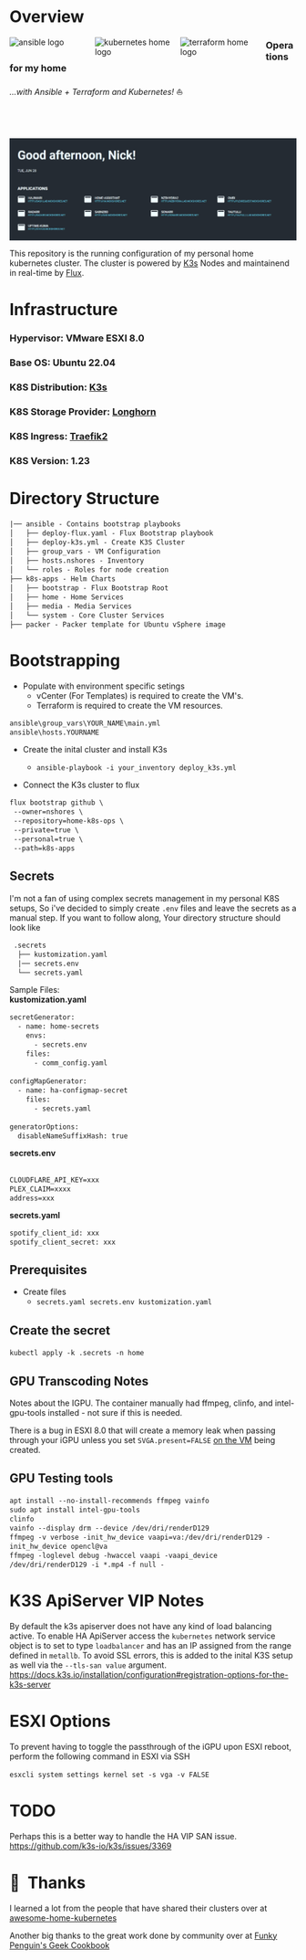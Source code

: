# Overview

<p align="left">
   <img src="https://i.imgur.com/4l9bHvG.png" alt="ansible logo" width="150" align="left" />
   <img src="https://i.imgur.com/EXNTJnA.png" alt="kubernetes home logo" width="150" align="left" />
   <img src="https://user-images.githubusercontent.com/31406378/108641411-f9374f00-7496-11eb-82a7-0fa2a9cc5f93.png" alt="terraform home logo" width="150" align="left" />
</p>

### Operations for my home

_...with Ansible + Terraform and Kubernetes!_ :sailboat:
<br/><br/><br/><br/>
<br/>
<img src="https://raw.githubusercontent.com/nshores/k8s-home-ops/main/images/dashboard.png" alt="dashboard" align="center" />

This repository is the running configuration of my personal home kubernetes cluster. The cluster is powered by [K3s](https://k3s.io/) Nodes and maintainend in real-time by [Flux](https://fluxcd.io/docs/).

# Infrastructure

### Hypervisor: VMware ESXI 8.0

### Base OS: Ubuntu 22.04

### K8S Distribution: [K3s](https://k3s.io/)

### K8S Storage Provider: [Longhorn](https://longhorn.io/)

### K8S Ingress: [Traefik2](https://doc.traefik.io/traefik/)

### K8S Version: 1.23

# Directory Structure

```
|── ansible - Contains bootstrap playbooks
│   ├── deploy-flux.yaml - Flux Bootstrap playbook
│   ├── deploy-k3s.yml - Create K3S Cluster
│   ├── group_vars - VM Configuration
│   ├── hosts.nshores - Inventory
│   └── roles - Roles for node creation
├── k8s-apps - Helm Charts
│   ├── bootstrap - Flux Bootstrap Root
│   ├── home - Home Services
│   ├── media - Media Services
│   └── system - Core Cluster Services
├── packer - Packer template for Ubuntu vSphere image
```  

# Bootstrapping

* Populate with environment specific setings
  * vCenter (For Templates) is required to create the VM's.
  * Terraform is required to create the VM resources.

 ```
ansible\group_vars\YOUR_NAME\main.yml
ansible\hosts.YOURNAME
```

* Create the inital cluster and install K3s  
  * `ansible-playbook -i your_inventory deploy_k3s.yml`

* Connect the K3s cluster to flux  

 ```
 flux bootstrap github \
  --owner=nshores \
  --repository=home-k8s-ops \
  --private=true \
  --personal=true \
  --path=k8s-apps 
  ```

## Secrets

I'm not a fan of using complex secrets management in my personal K8S setups, So i've decided to simply create `.env` files and leave the secrets as a manual step. If you want to follow along, Your directory structure should look like

```
 .secrets
  ├── kustomization.yaml
  |── secrets.env
  └── secrets.yaml

```

Sample Files:  
**kustomization.yaml**

```
secretGenerator:
  - name: home-secrets
    envs:
      - secrets.env
    files:
      - comm_config.yaml

configMapGenerator:
  - name: ha-configmap-secret
    files:
      - secrets.yaml

generatorOptions:
  disableNameSuffixHash: true
```

**secrets.env**

```

CLOUDFLARE_API_KEY=xxx
PLEX_CLAIM=xxxx
address=xxx
```

**secrets.yaml**

```
spotify_client_id: xxx
spotify_client_secret: xxx
```

## Prerequisites

* Create files
  * `secrets.yaml secrets.env kustomization.yaml`

## Create the secret

`kubectl apply -k .secrets -n home`
&nbsp;

## GPU Transcoding Notes

Notes about the IGPU. The container manually had ffmpeg, clinfo, and intel-gpu-tools installed - not sure if this is needed.

There is a bug in ESXI 8.0 that will create a memory leak when passing through your iGPU unless you set `SVGA.present=FALSE` [on the VM](https://github.com/nshores/k8s-home-ops/blob/d6202e760876ca792b5551dd7abef33265fc8691/ansible/roles/vsphere/templates/swarm_node.tf.j2#L43) being created.

## GPU Testing tools

```
apt install --no-install-recommends ffmpeg vainfo
sudo apt install intel-gpu-tools
clinfo
vainfo --display drm --device /dev/dri/renderD129
ffmpeg -v verbose -init_hw_device vaapi=va:/dev/dri/renderD129 -init_hw_device opencl@va
ffmpeg -loglevel debug -hwaccel vaapi -vaapi_device /dev/dri/renderD129 -i *.mp4 -f null -
```

# K3S ApiServer VIP Notes

By default the k3s apiserver does not have any kind of load balancing active. To enable HA ApiServer access the `kubernetes` network service object is to set to type `loadbalancer` and has an IP assigned from the range defined in `metallb`. To avoid SSL errors, this is added to the inital K3S setup as well via the `--tls-san value` argument.
<https://docs.k3s.io/installation/configuration#registration-options-for-the-k3s-server>

# ESXI Options

To prevent having to toggle the passthrough of the iGPU upon ESXI reboot, perform the following command in ESXI via SSH  

`esxcli system settings kernel set -s vga -v FALSE`

# TODO

Perhaps this is a better way to handle the HA VIP SAN issue.  
<https://github.com/k3s-io/k3s/issues/3369>

# :handshake:&nbsp; Thanks

I learned a lot from the people that have shared their clusters over at
[awesome-home-kubernetes](https://github.com/k8s-at-home/awesome-home-kubernetes)

Another big thanks to the great work done by community over at [Funky Penguin's Geek Cookbook](https://geek-cookbook.funkypenguin.co.nz/community/discord/)
